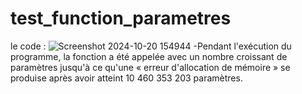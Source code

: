 # test_function_parametres
le code :
![Screenshot 2024-10-20 154944](https://github.com/user-attachments/assets/2633a71d-59f6-4ff2-9600-9e4a9feeee77)
-Pendant l'exécution du programme, la fonction a été appelée avec un nombre croissant de paramètres jusqu'à ce qu'une « erreur d'allocation de mémoire » se produise après avoir atteint 10 460 353 203 paramètres.
